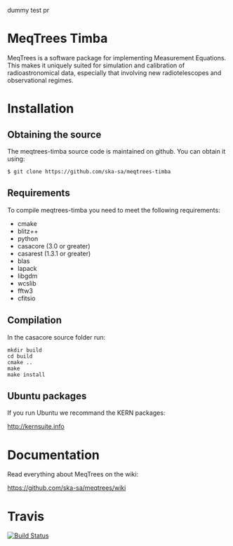 dummy test pr

# MeqTrees Timba

MeqTrees is a software package for implementing Measurement Equations. This makes it uniquely suited for simulation and calibration of radioastronomical data, especially that involving new radiotelescopes and observational regimes.

# Installation

## Obtaining the source

The meqtrees-timba source code is maintained on github. You can obtain it using:

```
$ git clone https://github.com/ska-sa/meqtrees-timba
```

## Requirements

To compile meqtrees-timba you need to meet the following requirements:

* cmake
* blitz++
* python
* casacore (3.0 or greater)
* casarest (1.3.1 or greater)
* blas
* lapack
* libgdm
* wcslib
* fftw3
* cfitsio


## Compilation

In the casacore source folder run:
```
mkdir build
cd build
cmake ..
make
make install
```


## Ubuntu packages

If you run Ubuntu we recommand the KERN packages:

http://kernsuite.info


# Documentation

Read everything about MeqTrees on the wiki:

https://github.com/ska-sa/meqtrees/wiki


# Travis

[![Build Status](https://travis-ci.org/ska-sa/meqtrees-timba.png)](https://travis-ci.org/ska-sa/meqtrees-timba)
